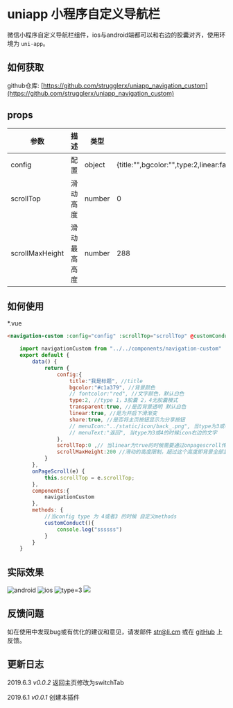 

# uniapp 小程序自定义导航栏

微信小程序自定义导航栏组件，ios与android端都可以和右边的胶囊对齐，使用环境为 `uni-app`。  
  

## 如何获取
github仓库: [https://github.com/strugglerx/uniapp_navigation_custom](https://github.com/strugglerx/uniapp_navigation_custom)  
  
## props
| 参数|描述|类型|默认值|
|--|--|--|--|
|config|配置|object|	{title:"",bgcolor:"",type:2,linear:false,transparent:false,fontcolor:"#000",menuIcon:"",menuText:""}|
|scrollTop|滑动高度|number|0|
|scrollMaxHeight|滑动最高高度|number|288|

## 如何使用
*.vue
```html
<navigation-custom :config="config" :scrollTop="scrollTop" @customConduct="customConduct" :scrollMaxHeight="scrollMaxHeight"/>
```
  
```javascript
	import navigationCustom from "../../components/navigation-custom"
	export default {
		data() {
			return {
				config:{
					title:"我是标题", //title
					bgcolor:"#c1a379", //背景颜色
					// fontcolor:"red", //文字颜色，默认白色
					type:2, //type 1，3胶囊 2，4无胶囊模式
					transparent:true, //是否背景透明 默认白色
					linear:true, //是为开启下滑渐变
					share:true, //是否将主页按钮显示为分享按钮
					// menuIcon:"../static/icon/back_.png", 当type为3或者4的时候左边的icon文件位置，注意位置与当前页面不一样
					// menuText:"返回", 当type为3或4的时候icon右边的文字
				},
				scrollTop:0 ,// 当linear为true的时候需要通过onpagescroll传递参数
				scrollMaxHeight:200 //滑动的高度限制，超过这个高度即背景全部显示
			}
		},
		onPageScroll(e) {
			this.scrollTop = e.scrollTop;
		},
		components:{
			navigationCustom
		},
		methods: {
			//当config type 为 4或者3 的时候 自定义methods
			customConduct(){
				console.log("ssssss")
			}
		}
	}
```
  
## 实际效果

![android](https://github.com/strugglerx/uniapp_navigation_custom/blob/master/11559401153_.pic_hd.jpg?raw=true)
![ios](https://github.com/strugglerx/uniapp_navigation_custom/blob/master/21559401194_.pic_hd.jpg?raw=true)
![type=3](https://github.com/strugglerx/uniapp_navigation_custom/blob/master/31559402181_.pic_hd.jpg?raw=true)
![](https://github.com/strugglerx/uniapp_navigation_custom/blob/master/41559402198_.pic_hd.jpg?raw=true)



## 反馈问题
如在使用中发现bug或有优化的建议和意见，请发邮件 <str@li.cm> 或在 [gitHub](https://github.com/strugglerx/uniapp_navigation_custom) 上反馈。
  
## 更新日志

2019.6.3 *v0.0.2*  返回主页修改为switchTab 

2019.6.1 *v0.0.1*  创建本插件  
  